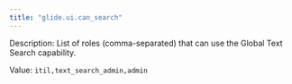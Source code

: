```yaml
---
title: "glide.ui.can_search"
---
```


Description: List of roles (comma-separated) that can use the Global Text Search capability.

Value: `itil,text_search_admin,admin`